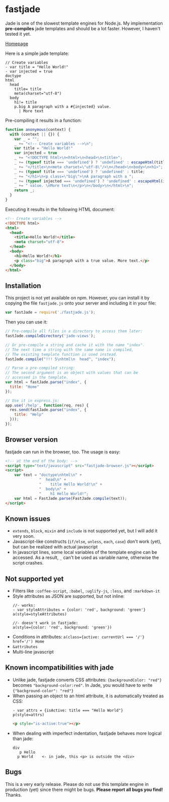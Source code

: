 # fastjade
Jade is one of the slowest template engines for Node.js. My implementation **pre-compiles** jade templates and should be a lot faster. However, I haven't tested it yet.

<a href="http://aloso.bplaced.net/fastjade/">Homepage</a>

Here is a simple jade template:

```jade
// Create variables
- var title = "Hello World!"
- var injected = true
doctype
html
  head
    title= title
    meta(charset="utf-8")
  body
    h1!= title
    p.big A paragraph with a #{injected} value. 
      | More text
```

Pre-compiling it results in a function:

```javascript
function anonymous(context) {
  with (context || {}) {
    var _ = "";
    _ += "<!-- Create variables -->\n";
    var title = "Hello World!"
    var injected = true
    _ += "<!DOCTYPE html>\n<html>\n<head>\n<title>";
    _ += (typeof title === 'undefined') ? 'undefined' : escapeHtml(title);
    _ += "</title>\n<meta charset=\"utf-8\"/>\n</head>\n<body>\n<h1>";
    _ += (typeof title === 'undefined') ? 'undefined' : title;
    _ += "</h1>\n<p class=\"big\">\nA paragraph with a ";
    _ += (typeof injected === 'undefined') ? 'undefined' : escapeHtml(injected);
    _ += " value. \nMore text\n</p>\n</body>\n</html>\n";
    return _;
  }
}
```

Executing it results in the following HTML document:

```html
<!-- Create variables -->
<!DOCTYPE html>
<html>
  <head>
    <title>Hello World!</title>
    <meta charset="utf-8">
  </head>
  <body>
    <h1>Hello World!</h1>
    <p class="big">A paragraph with a true value. More text.</p>
  </body>
</html>
```

## Installation

This project is not yet available on npm. However, you can install it by copying the file `fastjade.js` onto your server and including it in your file:

```javascript
var fastJade = require('./fastjade.js');
```

Then you can use it:

```javascript
// Pre-compile all files in a directory to access them later:
fastJade.compileDirectory('jade-views');

// Or pre-compile a string and cache it with the name "index".
// The next time a string with the same name is compiled,
// The existing template function is used instead.
fastJade.compile("!!! 5\nhtml\n  head", "index");

// Parse a pre-compiled string:
// The second argument is an object with values that can be
// accessed in the template.
var html = fastJade.parse("index", {
  title: "Home"
});

// Use it in express.js:
app.use('/help', function(req, res) {
  res.send(fastJade.parse("index", {
    title: "Help"
  }));
});

```

## Browser version

fastjade can run in the browser, too. The usage is easy:

```html
<!-- at the end of the body: -->
<script type="text/javascript" src="fastjade-browser.js"></script>
<script>
    var text = "doctype\nhtml\n" +
               "  head\n" +
               "    title Hello World!\n" +
               "  body\n" +
               "    h1 Hello World!";
    var html = FastJade.parse(FastJade.compile(text));
</script>
```

## Known issues

  * `extends`, `block`, `mixin` and `include` is not supported yet, but I will add it very soon.
  * Javascript-like constructs (`if/else`, `unless`, `each`, `case`) don't work (yet), but can be realized with actual javascript
  * In javascript lines, some local variables of the template engine can be accessed. As a result, `_` can't be used as variable name, otherwise the script crashes.


## Not supported yet

  * Filters like `:coffee-script`, `:babel`, `:uglify-js`, `:less`, and `:markdown-it`
  * Style attributes as JSON are supported, but not inline:
    ```jade
    //- works:
    - var styleAttributes = {color: 'red', background: 'green'}
    a(style=styleAttributes)
    
    //- doesn't work in fastjade:
    a(style={color: 'red', background: 'green'})
    ```
  * Conditions in attributes: `a(class={active: currentUrl === '/'} href='/') Home`
  * `&attributes`
  * Multi-line javascript

## Known incompatibilities with jade

  * Unlike jade, fastjade converts CSS attributes: `{backgroundColor: "red"}` becomes `"background-color:red"`. In Jade, you would have to write `{"background-color": "red"}`
  * When passing an object to an html attribute, it is automatically treated as CSS:
    ```jade
    - var attrs = {isActive: title === "Hello World"}
    p(style=attrs)
    ```
    ```html
    <p style="is-active:true"></p>
    ```
  * When dealing with imperfect indentation, fastjade behaves more logical than jade:
    ```jade
    div
       p Hello
      p World    <- in jade, this <p> is outside the <div>
    ```

## Bugs

This is a very early release. Please do not use this template engine in production (yet) since there might be bugs. **Please report all bugs you find!** Thanks.
